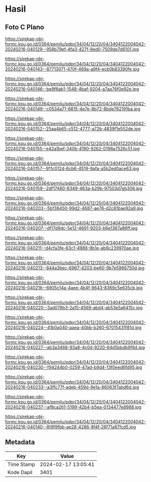 # Hasil

## Foto C Plano

https://sirekap-obj-formc.kpu.go.id/0364/pemilu/pdpr/34/04/12/20/04/3404122004042-20240216-040129--958b79ef-4fa3-427f-8ed0-7509de7d6101.jpg

https://sirekap-obj-formc.kpu.go.id/0364/pemilu/pdpr/34/04/12/20/04/3404122004042-20240216-040143--87713071-470f-469a-a9f4-ecb0b83390fe.jpg

https://sirekap-obj-formc.kpu.go.id/0364/pemilu/pdpr/34/04/12/20/04/3404122004042-20240216-040146--be9f6ab1-1548-4baf-9204-a7aa76f0e92e.jpg

https://sirekap-obj-formc.kpu.go.id/0364/pemilu/pdpr/34/04/12/20/04/3404122004042-20240216-040149--c0534a71-6815-4e7e-8b72-8bde762191ba.jpg

https://sirekap-obj-formc.kpu.go.id/0364/pemilu/pdpr/34/04/12/20/04/3404122004042-20240216-040152--25aa4b65-c512-4777-a72b-4839f1e552de.jpg

https://sirekap-obj-formc.kpu.go.id/0364/pemilu/pdpr/34/04/12/20/04/3404122004042-20240216-040155--e42a1bef-340b-4190-9262-0198a7526c51.jpg

https://sirekap-obj-formc.kpu.go.id/0364/pemilu/pdpr/34/04/12/20/04/3404122004042-20240216-040157--911c012d-6cb6-4519-9afa-a5b2ed0ace63.jpg

https://sirekap-obj-formc.kpu.go.id/0364/pemilu/pdpr/34/04/12/20/04/3404122004042-20240216-040159--2df17480-8349-463a-b29b-97503d7eb306.jpg

https://sirekap-obj-formc.kpu.go.id/0364/pemilu/pdpr/34/04/12/20/04/3404122004042-20240216-040203--5bf38450-99d2-4687-ae76-d2c81bae92a9.jpg

https://sirekap-obj-formc.kpu.go.id/0364/pemilu/pdpr/34/04/12/20/04/3404122004042-20240216-040207--df17d9dc-5e12-4691-9203-b6e1367a86ff.jpg

https://sirekap-obj-formc.kpu.go.id/0364/pemilu/pdpr/34/04/12/20/04/3404122004042-20240216-040211--d4cfa3fe-63c1-4988-9b1e-ab6c239970ae.jpg

https://sirekap-obj-formc.kpu.go.id/0364/pemilu/pdpr/34/04/12/20/04/3404122004042-20240216-040213--644a3bec-6967-4203-be60-9b7e5986750d.jpg

https://sirekap-obj-formc.kpu.go.id/0364/pemilu/pdpr/34/04/12/20/04/3404122004042-20240216-040216--6905c14a-4aee-4b4f-9643-8369c5e635cb.jpg

https://sirekap-obj-formc.kpu.go.id/0364/pemilu/pdpr/34/04/12/20/04/3404122004042-20240216-040220--3ad078b3-2a15-4569-abd4-ab53e5a6415c.jpg

https://sirekap-obj-formc.kpu.go.id/0364/pemilu/pdpr/34/04/12/20/04/3404122004042-20240216-040224--41b0a040-aaea-40bb-b260-67015431f81d.jpg

https://sirekap-obj-formc.kpu.go.id/0364/pemilu/pdpr/34/04/12/20/04/3404122004042-20240216-040227--ab3a3468-93a8-4c0d-9220-64d5bbdb9f8d.jpg

https://sirekap-obj-formc.kpu.go.id/0364/pemilu/pdpr/34/04/12/20/04/3404122004042-20240216-040230--f94244b0-0259-47ad-b9d4-13f0eed6fd95.jpg

https://sirekap-obj-formc.kpu.go.id/0364/pemilu/pdpr/34/04/12/20/04/3404122004042-20240216-040233--a3ffc77f-adeb-459d-9e1a-86063f7abd6d.jpg

https://sirekap-obj-formc.kpu.go.id/0364/pemilu/pdpr/34/04/12/20/04/3404122004042-20240216-040237--af8ca261-5199-42b4-b5ea-0134477e8988.jpg

https://sirekap-obj-formc.kpu.go.id/0364/pemilu/pdpr/34/04/12/20/04/3404122004042-20240216-040140--8f8f9fbb-ae28-4286-8f4f-26f71a87fcd5.jpg


## Metadata

| Key        | Value               |
| ---------- | ------------------- |
| Time Stamp | 2024-02-17 13:05:41 |
| Kode Dapil | 3401                |




